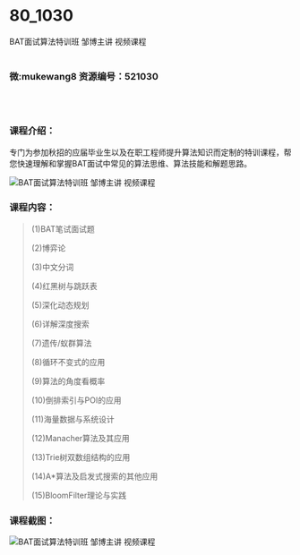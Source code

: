 # 80_1030
BAT面试算法特训班 邹博主讲 视频课程
<br/></br>
<h3>微:mukewang8 资源编号：521030</h3>
<br/></br>
<h3>课程介绍：</h3>
<div class="info-desc">
<p>专门为参加秋招的应届毕业生以及在职工程师提升<a title="查看与 算法 相关的文章" target="_blank">算法</a>知识而定制的特训课程，帮您快速理解和掌握BAT面试中常见的算法思维、算法技能和解题思路。</p>
</div>
<div class="info-desc">
<p><img src="https://www.ko996.com/wp-content/uploads/img/2018/03/2-90-300x170.png" alt="BAT面试算法特训班 邹博主讲 视频课程"></p>
</div>
<div class="info-desc">
<h3>课程内容：</h3>
<div>
<blockquote><p>(1)BAT笔试面试题</p>
<p>(2)博弈论</p>
<p>(3)中文分词</p>
<p>(4)红黑树与跳跃表</p>
<p>(5)深化动态规划</p>
<p>(6)详解深度搜索</p>
<p>(7)遗传/蚁群算法</p>
<p>(8)循环不变式的应用</p>
<p>(9)算法的角度看概率</p>
<p>(10)倒排索引与POI的应用</p>
<p>(11)海量数据与系统设计</p>
<p>(12)Manacher算法及其应用</p>
<p>(13)Trie树双数组结构的应用</p>
<p>(14)A*算法及启发式搜索的其他应用</p>
<p>(15)BloomFilter理论与实践</p></blockquote>
</div>
</div>
<h3>课程截图：</h3>
<p><img src="https://www.ko996.com/wp-content/uploads/img/2018/03/3-89-300x244.png" alt="BAT面试算法特训班 邹博主讲 视频课程"></p>
